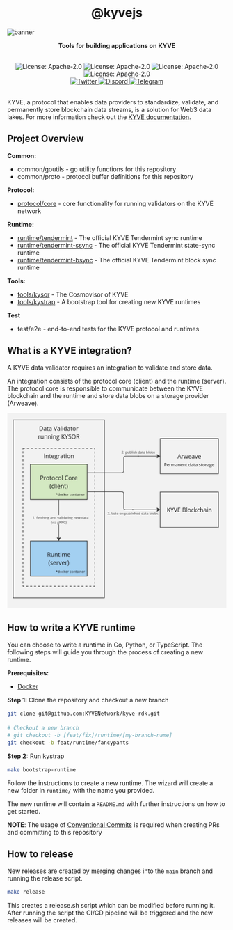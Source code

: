 <div align="center">
  <h1>@kyvejs</h1>
</div>

![banner](https://arweave.net/RkC-azeak1eOQGOLSaPNzHo-ORc-cWgnmdJnSScedFE)

<p align="center">
<strong>Tools for building applications on KYVE</strong>
</p>

<br/>

<div align="center">
  <img alt="License: Apache-2.0" src="https://badgen.net/github/license/KYVENetwork/kyve-rdk?color=green" />

  <img alt="License: Apache-2.0" src="https://badgen.net/github/stars/KYVENetwork/kyve-rdk?color=green" />

  <img alt="License: Apache-2.0" src="https://badgen.net/github/contributors/KYVENetwork/kyve-rdk?color=green" />

  <img alt="License: Apache-2.0" src="https://badgen.net/github/releases/KYVENetwork/kyve-rdk?color=green" />
</div>

<div align="center">
  <a href="https://twitter.com/KYVENetwork" target="_blank">
    <img alt="Twitter" src="https://badgen.net/badge/icon/twitter?icon=twitter&label" />
  </a>
  <a href="https://discord.com/invite/kyve" target="_blank">
    <img alt="Discord" src="https://badgen.net/badge/icon/discord?icon=discord&label" />
  </a>
  <a href="https://t.me/kyvenet" target="_blank">
    <img alt="Telegram" src="https://badgen.net/badge/icon/telegram?icon=telegram&label" />
  </a>
</div>

<br/>

KYVE, a protocol that enables data providers to standardize, validate, and permanently store blockchain data streams, is a solution for Web3 data lakes. 
For more information check out the [KYVE documentation](https://docs.kyve.network/).

## Project Overview

**Common:**

- common/goutils - go utility functions for this repository
- common/proto - protocol buffer definitions for this repository

**Protocol:**

- [protocol/core](protocol/core/README.md) - core functionality for running validators on the KYVE network

**Runtime:**

- [runtime/tendermint](runtime/tendermint/README.md) - The official KYVE Tendermint sync runtime
- [runtime/tendermint-ssync](runtime/tendermint-ssync/README.md) - The official KYVE Tendermint state-sync runtime
- [runtime/tendermint-bsync](runtime/tendermint-bsync/README.md) - The official KYVE Tendermint block sync runtime

**Tools:**

- [tools/kysor](tools/kysor/README.md) - The Cosmovisor of KYVE
- [tools/kystrap](tools/kystrap/README.md) - A bootstrap tool for creating new KYVE runtimes

**Test**
- test/e2e - end-to-end tests for the KYVE protocol and runtimes

## What is a KYVE integration?
A KYVE data validator requires an integration to validate and store data. 

An integration consists of the protocol core (client) and the runtime (server).<br>
The protocol core is responsible to communicate between the KYVE blockchain and the runtime and store data blobs on a storage provider (Arweave).

<img src="assets/protocol-validator.jpg" alt="protocol-validator" width="600"/>

## How to write a KYVE runtime

You can choose to write a runtime in Go, Python, or TypeScript. The following steps will guide you through the process of creating a new runtime.

**Prerequisites:**
- [Docker](https://docs.docker.com/engine/install/)

**Step 1:** Clone the repository and checkout a new branch
```bash
git clone git@github.com:KYVENetwork/kyve-rdk.git

# Checkout a new branch
# git checkout -b [feat/fix]/runtime/[my-branch-name]
git checkout -b feat/runtime/fancypants
```

**Step 2:** Run kystrap
```bash
make bootstrap-runtime
```

Follow the instructions to create a new runtime.
The wizard will create a new folder in `runtime/` with the name you provided.

The new runtime will contain a `README.md` with further instructions on how to get started.

**NOTE**: The usage of [Conventional Commits](https://conventionalcommits.org) is required when creating PRs and committing to this repository

## How to release

New releases are created by merging changes into the `main` branch and running the release script.
```bash
make release
```
This creates a release.sh script which can be modified before running it.<br>
After running the script the CI/CD pipeline will be triggered and the new releases will be created.
